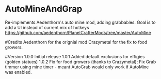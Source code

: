 ﻿# AutoMineAndGrap
Re-implements Aedenthorn's auto mine mod, adding grabbables. Goal is to add a UI instead of current mix of hotkeys
https://github.com/aedenthorn/PlanetCrafterMods/tree/master/AutoMine

#Credits
Aedenthorn for the orignial mod
Crazymetal for the fix to food growers.

#Version
1.0.0 Initial release
1.0.1 Added default exclusions for effigies (golden statues)
1.0.2 Fix for food growers (thanks to Crazymetal); Fix Grab timmer using mine timer - meant AutoGrab would only work if AutoMine was enabled.